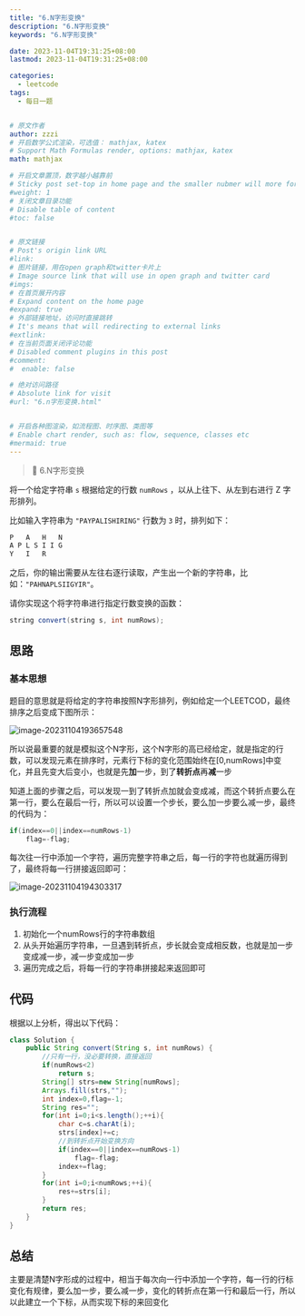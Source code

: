 ```yaml
---
title: "6.N字形变换"
description: "6.N字形变换"
keywords: "6.N字形变换"

date: 2023-11-04T19:31:25+08:00
lastmod: 2023-11-04T19:31:25+08:00

categories:
  - leetcode
tags:
  - 每日一题


# 原文作者
author: zzzi
# 开启数学公式渲染，可选值： mathjax, katex
# Support Math Formulas render, options: mathjax, katex
math: mathjax

# 开启文章置顶，数字越小越靠前
# Sticky post set-top in home page and the smaller nubmer will more forward.
#weight: 1
# 关闭文章目录功能
# Disable table of content
#toc: false


# 原文链接
# Post's origin link URL
#link:
# 图片链接，用在open graph和twitter卡片上
# Image source link that will use in open graph and twitter card
#imgs:
# 在首页展开内容
# Expand content on the home page
#expand: true
# 外部链接地址，访问时直接跳转
# It's means that will redirecting to external links
#extlink:
# 在当前页面关闭评论功能
# Disabled comment plugins in this post
#comment:
#  enable: false

# 绝对访问路径
# Absolute link for visit
#url: "6.n字形变换.html"


# 开启各种图渲染，如流程图、时序图、类图等
# Enable chart render, such as: flow, sequence, classes etc
#mermaid: true
---
```


>🎈 6.N字形变换

将一个给定字符串 `s` 根据给定的行数 `numRows` ，以从上往下、从左到右进行 Z 字形排列。

比如输入字符串为 `"PAYPALISHIRING"` 行数为 `3` 时，排列如下：

```java
P   A   H   N
A P L S I I G
Y   I   R
```

之后，你的输出需要从左往右逐行读取，产生出一个新的字符串，比如：`"PAHNAPLSIIGYIR"`。

请你实现这个将字符串进行指定行数变换的函数：

```java
string convert(string s, int numRows);
```

<!--more-->

## 思路

### 基本思想

题目的意思就是将给定的字符串按照N字形排列，例如给定一个LEETCOD，最终排序之后变成下图所示：

![image-20231104193657548](https://zzzi-img-1313100942.cos.ap-beijing.myqcloud.com/img/202311041948540.png)

所以说最重要的就是模拟这个N字形，这个N字形的高已经给定，就是指定的行数，可以发现元素在排序时，元素行下标的变化范围始终在[0,numRows]中变化，并且先变大后变小，也就是先**加**一步，到了**转折点**再**减**一步

知道上面的步骤之后，可以发现一到了转折点加就会变成减，而这个转折点要么在第一行，要么在最后一行，所以可以设置一个步长，要么加一步要么减一步，最终的代码为：

```java
if(index==0||index==numRows-1)
    flag=-flag;
```

每次往一行中添加一个字符，遍历完整字符串之后，每一行的字符也就遍历得到了，最终将每一行拼接返回即可：

![image-20231104194303317](https://zzzi-img-1313100942.cos.ap-beijing.myqcloud.com/img/202311041943479.png)

### 执行流程

1. 初始化一个numRows行的字符串数组
2. 从头开始遍历字符串，一旦遇到转折点，步长就会变成相反数，也就是加一步变成减一步，减一步变成加一步
3. 遍历完成之后，将每一行的字符串拼接起来返回即可

## 代码

根据以上分析，得出以下代码：

```java
class Solution {
    public String convert(String s, int numRows) {
        //只有一行，没必要转换，直接返回
        if(numRows<2)
            return s;
        String[] strs=new String[numRows];
        Arrays.fill(strs,"");
        int index=0,flag=-1;
        String res="";
        for(int i=0;i<s.length();++i){
            char c=s.charAt(i);
            strs[index]+=c;
            //到转折点开始变换方向
            if(index==0||index==numRows-1)
                flag=-flag;
            index+=flag;
        }
        for(int i=0;i<numRows;++i){
            res+=strs[i];
        }
        return res;
    }
}
```

## 总结

主要是清楚N字形成的过程中，相当于每次向一行中添加一个字符，每一行的行标变化有规律，要么加一步，要么减一步，变化的转折点在第一行和最后一行，所以以此建立一个下标，从而实现下标的来回变化
